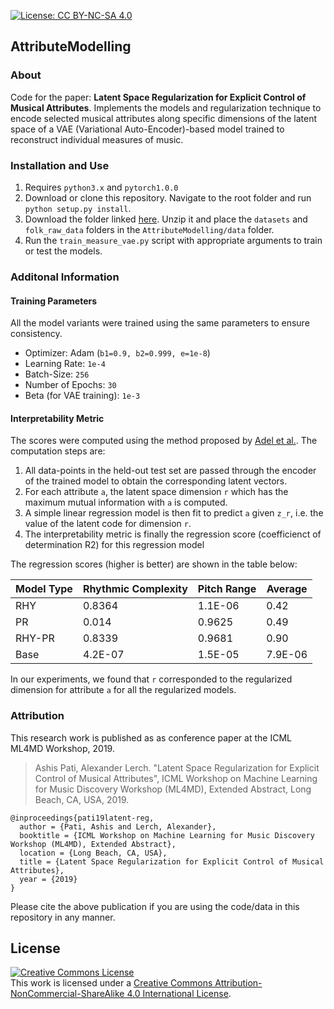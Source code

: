 [![License: CC BY-NC-SA 4.0](https://img.shields.io/badge/License-CC%20BY--NC--SA%204.0-ff69b4.svg)](http://creativecommons.org/licenses/by-nc-sa/4.0/)

## AttributeModelling

### About
Code for the paper: **Latent Space Regularization for Explicit Control of Musical Attributes**. Implements the models and regularization technique to encode selected musical attributes along specific dimensions of the latent space of a VAE (Variational Auto-Encoder)-based model trained to reconstruct individual measures of music. 

### Installation and Use
1. Requires `python3.x` and `pytorch1.0.0`
2. Download or clone this repository. Navigate to the root folder and run `python setup.py install`.
3. Download the folder linked [here](https://drive.google.com/open?id=1sh5zXo-D5AyaamJ_k1ZmHop3EDEE5CJU). Unzip it and place the `datasets` and `folk_raw_data` folders in the `AttributeModelling/data` folder.
4. Run the `train_measure_vae.py` script with appropriate arguments to train or test the models.

### Additonal Information

#### Training Parameters
All the model variants were trained using the same parameters to ensure consistency.
* Optimizer: Adam (`b1=0.9, b2=0.999, e=1e-8`)
* Learning Rate: `1e-4`
* Batch-Size: `256`
* Number of Epochs: `30`
* Beta (for VAE training): `1e-3`

#### Interpretability Metric
The scores were computed using the method proposed by [Adel et al.](http://proceedings.mlr.press/v80/adel18a.html). The computation steps are:
1. All data-points in the held-out test set are passed through the encoder of the trained model to obtain the corresponding latent vectors.
2. For each attribute `a`, the latent space dimension `r` which has the maximum mutual information with `a` is computed.
3. A simple linear regression model is then fit to predict `a` given `z_r`, i.e. the value of the latent code for dimension `r`.
4. The interpretability metric is finally the regression score (coefficienct of determination R2) for this regression model

The regression scores (higher is better) are shown in the table below: 

| Model Type 	| Rhythmic Complexity 	| Pitch Range 	| Average  	|
|------------	|---------------------	|-------------	|----------	|
| RHY        	| 0.8364              	| 1.1E-06    	  | 0.42     	|
| PR         	| 0.014               	| 0.9625      	| 0.49     	|
| RHY-PR     	| 0.8339              	| 0.9681      	| 0.90     	|
| Base       	| 4.2E-07            	  | 1.5E-05    	  | 7.9E-06 	|

In our experiments, we found that `r` corresponded to the regularized dimension for attribute `a` for all the regularized models.

### Attribution

This research work is published as as conference paper at the ICML ML4MD Workshop, 2019.

> Ashis Pati, Alexander Lerch. "Latent Space Regularization for Explicit Control of Musical Attributes", ICML Workshop on Machine Learning for Music Discovery Workshop (ML4MD), Extended Abstract, Long Beach, CA, USA, 2019.

```
@inproceedings{pati19latent-reg,
  author = {Pati, Ashis and Lerch, Alexander},
  booktitle = {ICML Workshop on Machine Learning for Music Discovery Workshop (ML4MD), Extended Abstract},
  location = {Long Beach, CA, USA},
  title = {Latent Space Regularization for Explicit Control of Musical Attributes},
  year = {2019}
}
```
Please cite the above publication if you are using the code/data in this repository in any manner. 

<a name="License"></a>License
--------------------
<a rel="license" href="http://creativecommons.org/licenses/by-nc-sa/4.0/"><img alt="Creative Commons License" style="border-width:0" src="https://i.creativecommons.org/l/by-nc-sa/4.0/88x31.png" /></a><br />This work is licensed under a <a rel="license" href="http://creativecommons.org/licenses/by-nc-sa/4.0/">Creative Commons Attribution-NonCommercial-ShareAlike 4.0 International License</a>.
